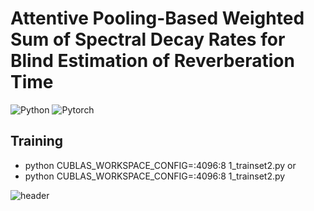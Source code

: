 # Attentive Pooling-Based Weighted Sum of Spectral Decay Rates for Blind Estimation of Reverberation Time 


![Python](https://img.shields.io/badge/Python-3776AB?style=flat-square&logo=Python&logoColor=yellow)
![Pytorch](https://img.shields.io/badge/Pytorch-EE4C2C?style=flat-square&logo=Pytorch&logoColor=black)

## Training
* python CUBLAS_WORKSPACE_CONFIG=:4096:8 1_trainset2.py
or
* python CUBLAS_WORKSPACE_CONFIG=:4096:8 1_trainset2.py

![header](https://capsule-render.vercel.app/api?type=Rect&color=auto&height=300&section=footer&text=Blind%20T60%20Estimation&fontSize=70&textBg=true)
